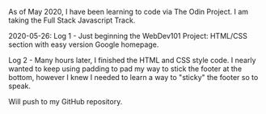 As of May 2020, I have been learning to code via The Odin Project.
I am taking the Full Stack Javascript Track.

2020-05-26: 
Log 1 - Just beginning the WebDev101 Project: HTML/CSS section with
easy version Google homepage.

Log 2 - Many hours later, I finished the HTML and CSS style code. I nearly 
wanted to keep using padding to pad my way to stick the footer at the bottom,
however I knew I needed to learn a way to "sticky" the footer so to speak.

Will push to my GitHub repository.